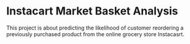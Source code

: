 # Instacart Market Basket Analysis
 This project is about predicting the likelihood of customer reordering a previously purchased product from the online grocery store Instacasrt.
